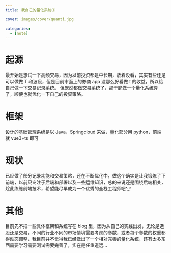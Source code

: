 ```yaml
---
title: 我自己的量化系统①

cover: images/cover/quanti.jpg

categories:
  - [note]
---
```


# 起源

最开始是想试一下高频交易，因为以前投资都是中长期，放着没看，其实有些还是可以做做 T 和波段，但是目前市面上的券商 app 没那么好看做 t 的收益，所以给自己做一下交易记录系统。
但既然都做交易系统了，那干脆做一个量化系统算了，顺便也就优化一下自己的投资策略。

# 框架

设计的基础管理系统是以 Java，Springcloud 来做，量化部分用 python，前端就 vue3+ts 即可

# 现状

已经做了部分记录功能和交易策略，还在不断优化中，做这个确实是让我锻炼了下前端，以前只专注于后端和部署以及一些运维知识，总的来说还是围绕后端相关，趁此练练前端技术，希望能尽早成为一个优秀的全栈工程师吧^\_^

# 其他

目前先不把一些具体框架和系统写在 blog 里，因为从自己的实践出发，无论是选股还是交易，不同的行业不同的市场情境需要考虑的参数，或者每个参数的权重都得动态调整，我目前并不觉得我已经做出了一个相对完善的量化系统，还有太多东西需要学习需要测试需要完善了，实在是任重道远...
